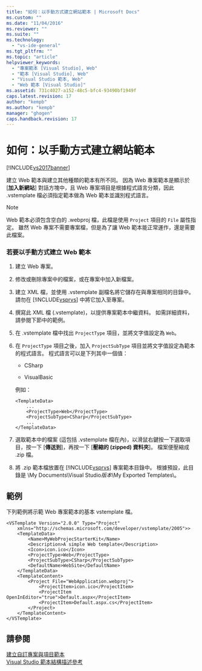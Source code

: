 ```yaml
---
title: "如何：以手動方式建立網站範本 | Microsoft Docs"
ms.custom: ""
ms.date: "11/04/2016"
ms.reviewer: ""
ms.suite: ""
ms.technology: 
  - "vs-ide-general"
ms.tgt_pltfrm: ""
ms.topic: "article"
helpviewer_keywords: 
  - "專案範本 [Visual Studio], Web"
  - "範本 [Visual Studio], Web"
  - "Visual Studio 範本, Web"
  - "Web 範本 [Visual Studio]"
ms.assetid: 731c4027-a152-48c5-bfc4-93490bf1949f
caps.latest.revision: 17
author: "kempb"
ms.author: "kempb"
manager: "ghogen"
caps.handback.revision: 17
---
```

# 如何：以手動方式建立網站範本
[!INCLUDE[vs2017banner](../code-quality/includes/vs2017banner.md)]

建立 Web 範本與建立其他種類的範本有所不同。  因為 Web 專案範本是顯示於 \[**加入新網站**\] 對話方塊中，且 Web 專案項目是根據程式語言分類，因此 .vstemplate 檔必須指定範本做為 Web 範本並識別程式語言。  
  
> [!NOTE]
>  Web 範本必須包含空白的 .webproj 檔，此檔是使用 `Project` 項目的 `File` 屬性指定。  雖然 Web 專案不需要專案檔，但是為了讓 Web 範本能正常運作，還是需要此檔案。  
  
### 若要以手動方式建立 Web 範本  
  
1.  建立 Web 專案。  
  
2.  修改或刪除專案中的檔案，或在專案中加入新檔案。  
  
3.  建立 XML 檔，並使用 .vstemplate 副檔名將它儲存在與專案相同的目錄中。  請勿在 [!INCLUDE[vsprvs](../code-quality/includes/vsprvs_md.md)] 中將它加入至專案。  
  
4.  撰寫此 XML 檔 \(.vstemplate\)，以提供專案範本中繼資料。  如需詳細資料，請參閱下節中的範例。  
  
5.  在 .vstemplate 檔中找出 `ProjectType` 項目，並將文字值設定為 `Web`。  
  
6.  在 `ProjectType` 項目之後，加入 `ProjectSubType` 項目並將文字值設定為範本的程式語言。  程式語言可以是下列其中一個值：  
  
    -   CSharp  
  
    -   VisualBasic  
  
     例如：  
  
    ```  
    <TemplateData>  
        ...  
        <ProjectType>Web</ProjectType>  
        <ProjectSubType>CSharp</ProjectSubType>  
        ...  
    </TemplateData>  
    ```  
  
7.  選取範本中的檔案 \(這包括 .vstemplate 檔在內\)，以滑鼠右鍵按一下選取項目，按一下 \[**傳送到**\]，再按一下 \[**壓縮的 \(zipped\) 資料夾**\]。  檔案便壓縮成 .zip 檔。  
  
8.  將 .zip 範本檔放置在 [!INCLUDE[vsprvs](../code-quality/includes/vsprvs_md.md)] 專案範本目錄中。  根據預設，此目錄是 \\My Documents\\Visual Studio*版本*\\My Exported Templates\\。  
  
## 範例  
 下列範例將示範 Web 專案範本的基本 vstemplate 檔。  
  
```  
<VSTemplate Version="2.0.0" Type="Project"  
    xmlns="http://schemas.microsoft.com/developer/vstemplate/2005">>  
    <TemplateData>  
        <Name>MyWebProjecStarterKit</Name>  
        <Description>A simple Web template</Description>  
        <Icon>icon.ico</Icon>  
        <ProjectType>Web</ProjectType>  
        <ProjectSubType>CSharp</ProjectSubType>  
        <DefaultName>WebSite</DefaultName>  
    </TemplateData>  
    <TemplateContent>  
        <Project File="WebApplication.webproj">  
            <ProjectItem>icon.ico</ProjectItem>  
            <ProjectItem OpenInEditor="true">Default.aspx</ProjectItem>  
            <ProjectItem>Default.aspx.cs</ProjectItem>  
        </Project>  
    </TemplateContent>  
</VSTemplate>  
```  
  
## 請參閱  
 [建立自訂專案與項目範本](../ide/creating-project-and-item-templates.md)   
 [Visual Studio 範本結構描述參考](../extensibility/visual-studio-template-schema-reference.md)